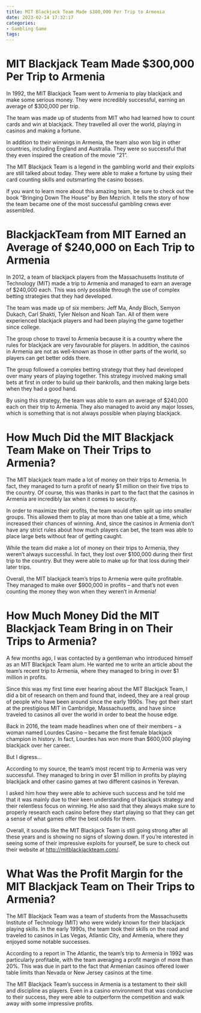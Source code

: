 ```yaml
---
title: MIT Blackjack Team Made $300,000 Per Trip to Armenia
date: 2023-02-14 17:32:17
categories:
- Gambling Game
tags:
---
```



#  MIT Blackjack Team Made $300,000 Per Trip to Armenia

In 1992, the MIT Blackjack Team went to Armenia to play blackjack and make some serious money. They were incredibly successful, earning an average of $300,000 per trip.

The team was made up of students from MIT who had learned how to count cards and win at blackjack. They travelled all over the world, playing in casinos and making a fortune.

In addition to their winnings in Armenia, the team also won big in other countries, including England and Australia. They were so successful that they even inspired the creation of the movie “21”.

The MIT Blackjack Team is a legend in the gambling world and their exploits are still talked about today. They were able to make a fortune by using their card counting skills and outsmarting the casino bosses.

If you want to learn more about this amazing team, be sure to check out the book “Bringing Down The House” by Ben Mezrich. It tells the story of how the team became one of the most successful gambling crews ever assembled.

#  BlackjackTeam from MIT Earned an Average of $240,000 on Each Trip to Armenia

In 2012, a team of blackjack players from the Massachusetts Institute of Technology (MIT) made a trip to Armenia and managed to earn an average of $240,000 each. This was only possible through the use of complex betting strategies that they had developed.

The team was made up of six members: Jeff Ma, Andy Bloch, Semyon Dukach, Carl Shakti, Tyler Nelson and Noah Tan. All of them were experienced blackjack players and had been playing the game together since college.

The group chose to travel to Armenia because it is a country where the rules for blackjack are very favourable for players. In addition, the casinos in Armenia are not as well-known as those in other parts of the world, so players can get better odds there.

The group followed a complex betting strategy that they had developed over many years of playing together. This strategy involved making small bets at first in order to build up their bankrolls, and then making large bets when they had a good hand.

By using this strategy, the team was able to earn an average of $240,000 each on their trip to Armenia. They also managed to avoid any major losses, which is something that is not always possible when playing blackjack.

#  How Much Did the MIT Blackjack Team Make on Their Trips to Armenia? 

The MIT blackjack team made a lot of money on their trips to Armenia. In fact, they managed to turn a profit of nearly $1 million on their five trips to the country. Of course, this was thanks in part to the fact that the casinos in Armenia are incredibly lax when it comes to security. 

In order to maximize their profits, the team would often split up into smaller groups. This allowed them to play at more than one table at a time, which increased their chances of winning. And, since the casinos in Armenia don’t have any strict rules about how much players can bet, the team was able to place large bets without fear of getting caught. 

While the team did make a lot of money on their trips to Armenia, they weren’t always successful. In fact, they lost over $100,000 during their first trip to the country. But they were able to make up for that loss during their later trips. 

Overall, the MIT blackjack team’s trips to Armenia were quite profitable. They managed to make over $900,000 in profits – and that’s not even counting the money they won when they weren’t in Armenia!

#  How Much Money Did the MIT Blackjack Team Bring in on Their Trips to Armenia? 

A few months ago, I was contacted by a gentleman who introduced himself as an MIT Blackjack Team alum. He wanted me to write an article about the team’s recent trip to Armenia, where they managed to bring in over $1 million in profits. 

Since this was my first time ever hearing about the MIT Blackjack Team, I did a bit of research on them and found that, indeed, they are a real group of people who have been around since the early 1990s. They got their start at the prestigious MIT in Cambridge, Massachusetts, and have since traveled to casinos all over the world in order to beat the house edge. 

Back in 2016, the team made headlines when one of their members – a woman named Lourdes Casino – became the first female blackjack champion in history. In fact, Lourdes has won more than $600,000 playing blackjack over her career. 

But I digress… 

According to my source, the team’s most recent trip to Armenia was very successful. They managed to bring in over $1 million in profits by playing blackjack and other casino games at two different casinos in Yerevan. 

I asked him how they were able to achieve such success and he told me that it was mainly due to their keen understanding of blackjack strategy and their relentless focus on winning. He also said that they always make sure to properly research each casino before they start playing so that they can get a sense of what games offer the best odds for them. 

Overall, it sounds like the MIT Blackjack Team is still going strong after all these years and is showing no signs of slowing down. If you’re interested in seeing some of their impressive exploits for yourself, be sure to check out their website at http://mitblackjackteam.com/.

#  What Was the Profit Margin for the MIT Blackjack Team on Their Trips to Armenia?

The MIT Blackjack Team was a team of students from the Massachusetts Institute of Technology (MIT) who were widely known for their blackjack playing skills. In the early 1990s, the team took their skills on the road and traveled to casinos in Las Vegas, Atlantic City, and Armenia, where they enjoyed some notable successes.

According to a report in The Atlantic, the team’s trip to Armenia in 1992 was particularly profitable, with the team averaging a profit margin of more than 20%. This was due in part to the fact that Armenian casinos offered lower table limits than Nevada or New Jersey casinos at the time.

The MIT Blackjack Team’s success in Armenia is a testament to their skill and discipline as players. Even in a casino environment that was conducive to their success, they were able to outperform the competition and walk away with some impressive profits.